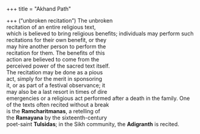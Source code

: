 +++
title = "Akhand Path"

+++
(“unbroken recitation”) The unbroken  
recitation of an entire religious text,  
which is believed to bring religious benefits; individuals may perform such  
recitations for their own benefit, or they  
may hire another person to perform the  
recitation for them. The benefits of this  
action are believed to come from the  
perceived power of the sacred text itself.  
The recitation may be done as a pious  
act, simply for the merit in sponsoring  
it, or as part of a festival observance; it  
may also be a last resort in times of dire  
emergencies or a religious act performed after a death in the family. One  
of the texts often recited without a break  
is the **Ramcharitmanas**, a retelling of  
the **Ramayana** by the sixteenth-century  
poet-saint **Tulsidas**; in the Sikh community, the **Adigranth** is recited.